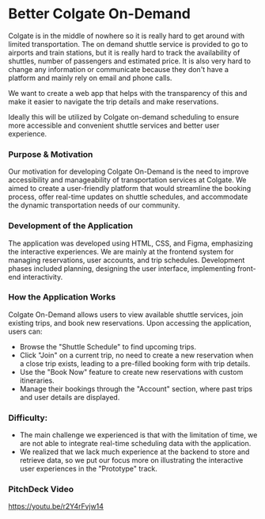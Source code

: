 # Better Colgate On-Demand

Colgate is in the middle of nowhere so it is really hard to get around with limited
 transportation. The on demand shuttle service is provided to go to airports and 
 train stations, but it is really hard to track the availability of shuttles,
 number of passengers and estimated price. It is also very hard to change any 
 information or communicate because they don't have a platform and mainly rely on 
 email and phone calls. 

 We want to create a web app that helps with the transparency of this and make it
 easier to navigate the trip details and make reservations.

 Ideally this will be utilized by Colgate on-demand scheduling to ensure more 
 accessible and convenient shuttle services and better 
 user experience. 

### Purpose & Motivation
Our motivation for developing Colgate On-Demand is the need to improve accessibility and manageability of transportation services at Colgate. We aimed to create a user-friendly platform that would streamline the booking process, offer real-time updates on shuttle schedules, and accommodate the dynamic transportation needs of our community.

### Development of the Application
The application was developed using HTML, CSS, and Figma, emphasizing the interactive experiences. We are mainly at the frontend system for managing reservations, user accounts, and trip schedules. Development phases included planning, designing the user interface, implementing front-end interactivity. 

### How the Application Works
Colgate On-Demand allows users to view available shuttle services, join 
existing trips, and book new reservations. Upon accessing the application, 
users can:

- Browse the "Shuttle Schedule" to find upcoming trips.
- Click "Join" on a current trip, no need to create a new reservation when a close trip exists, leading to a pre-filled booking form with trip details.
- Use the "Book Now" feature to create new reservations with custom itineraries.
- Manage their bookings through the "Account" section, where past trips and user details are displayed.

### Difficulty: 
- The main challenge we experienced is that with the limitation of time, we are not 
able to integrate real-time scheduling data with the application.
- We realized that we lack much experience at the backend to store and retrieve data, so we put our focus more on illustrating the interactive user experiences in the "Prototype" track.

### PitchDeck Video
https://youtu.be/r2Y4rFvjw14
